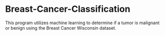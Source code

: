 # Breast-Cancer-Classification

This program utilizes machine learning to determine if a tumor is malignant or benign 
using the Breast Cancer Wisconsin dataset. 
